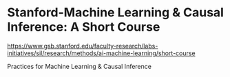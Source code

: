 # Stanford-Machine Learning & Causal Inference: A Short Course
https://www.gsb.stanford.edu/faculty-research/labs-initiatives/sil/research/methods/ai-machine-learning/short-course

Practices for Machine Learning & Causal Inference
